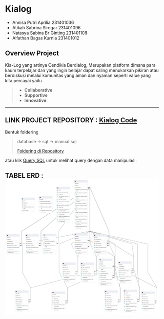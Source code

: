 # Kialog

- Annisa Putri Aprilia 231401036
- Atikah Sabrina Siregar 231401096
- Natasya Sabina Br Ginting 231401108
- Alfathan Bagas Kurnia 231401012

## Overview Project
Kia-Log yang artinya Cendikia Berdialog, Merupakan platform dimana para kaum terpelajar dan yang ingin belajar dapat saling menukarkan pikiran atau berdiskusi melalui komunitas yang aman dan nyaman seperti value yang kita percayai yaitu
> - **Collaborative** 
> - **Supportive**
> - **Innovative**



---

## LINK PROJECT REPOSITORY : [Kialog Code](https://github.com/moozunch/kialog-code)

Bentuk foldering
> database  → sql  → manual.sql 
> 
> [Foldering di Repository](https://github.com/moozunch/kialog-code/tree/main/database/sql)

atau klik [Query SQL](manual.sql) untuk melihat query dengan data manipulasi. 


## TABEL ERD : ![ERD](img/erdKialog.png)
